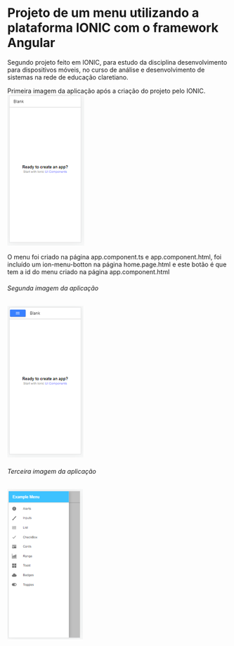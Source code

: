 # Projeto de um menu utilizando a plataforma IONIC com o framework Angular
Segundo projeto feito em IONIC, para estudo da disciplina desenvolvimento para dispositivos móveis, no curso de análise e desenvolvimento de sistemas na rede de educação claretiano.

Primeira imagem da aplicação após a criação do projeto pelo IONIC.
![Primeira-Imagem](https://github.com/agsilvamhm/Claretiano-Second/blob/master/Imagens/Primeira-Imagem.PNG)

O menu foi criado na página app.component.ts e app.component.html, foi incluído um ion-menu-botton na página home.page.html e este botão é que tem a id do menu criado na página app.component.html
###### Segunda imagem da aplicação
![Segunda-Imagem](https://github.com/agsilvamhm/Claretiano-Second/blob/master/Imagens/Segunda-Imagem.PNG)

###### Terceira imagem da aplicação
![Terceira-Imagem](https://github.com/agsilvamhm/Claretiano-Second/blob/master/Imagens/Terceira-Imagem.PNG)
